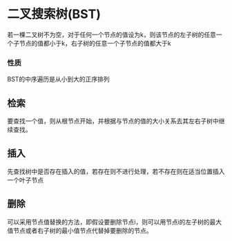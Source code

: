 # 二叉搜索树(BST)
若一棵二叉树不为空，对于任何一个节点的值设为k，则该节点的左子树的任意一个子节点的值都小于k，右子树的任意一个子节点的值都大于k

### 性质
BST的中序遍历是从小到大的正序排列

## 检索
要查找一个值，则从根节点开始，并根据与节点的值的大小关系去其左右子树中继续查找。

## 插入
先查找树中是否存在插入的值，若存在则不进行处理，若不存在则在适当位置插入一个叶子节点

## 删除
可以采用节点值替换的方法，即假设要删除节点i，则可以用节点i的左子树的最大值节点或者右子树的最小值节点代替掉要删除的节点。


